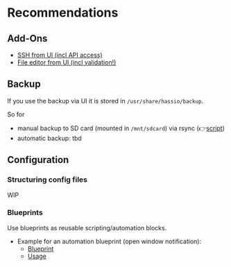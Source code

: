 # Recommendations

## Add-Ons
- [SSH from UI (incl API access)](https://github.com/home-assistant/addons/blob/master/ssh/README.md)
- [File editor from UI (incl validation!)](https://github.com/home-assistant/addons/blob/master/configurator/DOCS.md)
 
## Backup
If you use the backup via UI it is stored in `/usr/share/hassio/backup`. 

So for 
- manual backup to SD card (mounted in `/mnt/sdcard`) via rsync (👉[script](/shell_scripts/backup2sdcard.sh))
- automatic backup: tbd

## Configuration

### Structuring config files
WIP

### Blueprints
Use blueprints as reusable scripting/automation blocks. 

- Example for an automation blueprint (open window notification): 
    - [Blueprint](/blueprints/automations/open_window.yaml)
    - [Usage](/automations/open_windows.yaml)